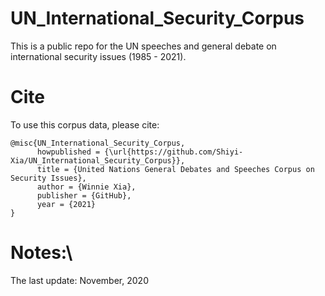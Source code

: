 # UN_International_Security_Corpus
This is a public repo for the UN speeches and general debate on international security issues (1985 - 2021).
# Cite
To use this corpus data, please cite: 
```
@misc{UN_International_Security_Corpus,
      howpublished = {\url{https://github.com/Shiyi-Xia/UN_International_Security_Corpus}},
      title = {United Nations General Debates and Speeches Corpus on Security Issues},
      author = {Winnie Xia},
      publisher = {GitHub},
      year = {2021}
}
```
# Notes:\\
The last update: November, 2020
